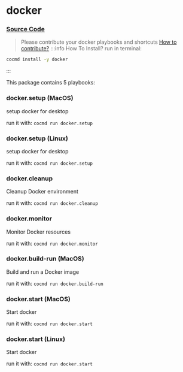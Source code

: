 # docker
### [ Source Code ](https://github.com/cocmd/hub/tree/master/packages/docker)
> Please contribute your docker playbooks and shortcuts
> [How to contribute?](https://cocmd.org/docs/contributing)
:::info How To Install?
run in terminal:
```bash
cocmd install -y docker
```
:::


This package contains 5 playbooks:

### docker.setup (MacOS)
setup docker for desktop

run it with: `cocmd run docker.setup`

### docker.setup (Linux)
setup docker for desktop

run it with: `cocmd run docker.setup`

### docker.cleanup
Cleanup Docker environment

run it with: `cocmd run docker.cleanup`

### docker.monitor
Monitor Docker resources

run it with: `cocmd run docker.monitor`

### docker.build-run (MacOS)
Build and run a Docker image

run it with: `cocmd run docker.build-run`

### docker.start (MacOS)
Start docker

run it with: `cocmd run docker.start`

### docker.start (Linux)
Start docker

run it with: `cocmd run docker.start`




